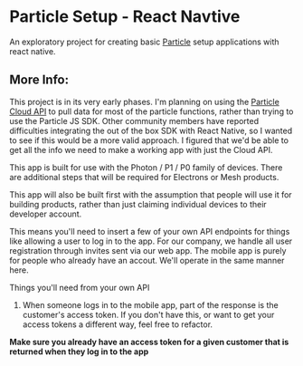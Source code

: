 # Particle Setup - React Navtive

An exploratory project for creating basic [Particle](https://www.particle.io) setup applications with react native.

## More Info:

This project is in its very early phases. I'm planning on using the [Particle Cloud API](https://docs.particle.io/reference/device-cloud/api/) to pull data for most of the particle functions, rather than trying to use the Particle JS SDK. Other community members have reported difficulties integrating the out of the box SDK with React Native, so I wanted to see if this would be a more valid approach. I figured that we'd be able to get all the info we need to make a working app with just the Cloud API.

This app is built for use with the Photon / P1 / P0 family of devices. There are additional steps that will be required for Electrons or Mesh products.

This app will also be built first with the assumption that people will use it for building products, rather than just claiming individual devices to their developer account.

This means you'll need to insert a few of your own API endpoints for things like allowing a user to log in to the app. For our company, we handle all user registration through invites sent via our web app. The mobile app is purely for people who already have an accout. We'll operate in the same manner here.

Things you'll need from your own API

1. When someone logs in to the mobile app, part of the response is the customer's access token. If you don't have this, or want to get your access tokens a different way, feel free to refactor.

**Make sure you already have an access token for a given customer that is returned when they log in to the app**
